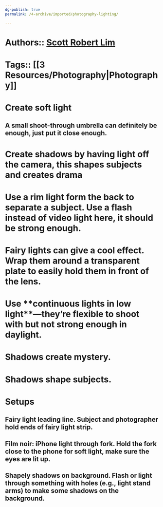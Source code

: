 ```yaml
---
dg-publish: true
permalink: /4-archive/imported/photography-lighting/

---
```




# Authors:: [Scott Robert Lim](Scott%20Robert-Lim.md)


# Tags:: [[3 Resources/Photography\|Photography]]


# Create soft light


## A small shoot-through umbrella can definitely be enough, just put it close enough.


# Create shadows by having light off the camera, this shapes subjects and creates drama


# Use a ****rim light form the back**** to separate a subject. Use a flash instead of video light here, it should be strong enough.


# Fairy lights can give a cool effect. Wrap them around a transparent plate to easily hold them in front of the lens.


# Use \*\*continuous lights in low light\*\*—they’re flexible to shoot with but not strong enough in daylight.


# ****Shadows create mystery.****


# ****Shadows shape subjects.****


# Setups


## ****Fairy light leading line.**** Subject and photographer hold ends of fairy light strip.


## ****Film noir: iPhone light through fork.**** Hold the fork close to the phone for soft light, make sure the eyes are lit up.


## ****Shapely shadows on background.**** Flash or light through something with holes (e.g., light stand arms) to make some shadows on the background.

